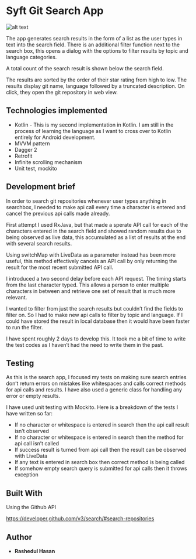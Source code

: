# Syft Git Search App

![alt text](https://github.com/shaon007/Syftapp_kotlin_mvvm/blob/master/app/src/main/res/drawable/screenshot_syft.png)

The app generates search results in the form of a list as the user types in text into the search field.
There is an additional filter function next to the search box, this opens a dialog with the options to filter results by topic and language categories.

A total count of the search result is shown below the search field.

The results are sorted by the order of their star rating from high to low. The results display git name, language followed by a truncated description. On click, they open the git repository in web view. 


## Technologies implemented

*	Kotlin - This is my second implementation in Kotlin. I am still in the process of learning the language as I want to cross over to Kotlin entirely for Android development.
*	MVVM pattern
*	Dagger 2
*	Retrofit
*	Infinite scrolling mechanism
*	Unit test, mockito


## Development brief

In order to search git repositories whenever user types anything in searchbox, I needed to make api call every time a character is entered and cancel the previous api calls made already.

First attempt I used RxJava,  but that made a sperate API call for each of the characters entered in the search field and showed random results due to being observed as live data, this accumulated as a list of results at the end with several search results.

Using switchMap with LiveData as a parameter instead has been more useful, this method effectively cancels an API call by only returning  the result for the most recent submitted API call.

I introduced a two second delay before each API request. The timing starts from the last character typed. This allows a person to enter multiple characters in between and retrieve one set of result that is much more relevant. 

I wanted to filter from just the search results but couldn’t find the fields to filter on. So I had to make new api calls to filter by topic and language. If I could have stored the result in local database then it would have been faster to run the filter.

I have spent roughly 2 days to develop this. It took me a bit of time to write the  test codes as I haven’t had the need to write them in the past.


## Testing

As this is the search app, I focused my tests on making sure search entries don’t return errors on mistakes like whitespaces and calls correct methods for api calls and results. I have also used a generic class for handling any error or empty results.

I have used unit testing with Mockito. Here is a breakdown of the tests I have written so far:

*	If no character or whitespace is entered in search then the api call result isn’t observed
*	If no character or whitespace is entered in search then the method for api call isn’t called
*	If success result is turned from api call then the result can be observed with LiveData
*	If any text is entered in  search box then correct method is being called 
*	If somehow empty search query is submitted for api calls then it throws exception



## Built With

Using the Github API

https://developer.github.com/v3/search/#search-repositories



## Author

* **Rashedul Hasan**  



